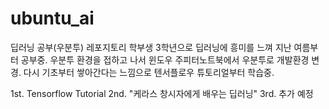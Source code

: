 # ubuntu_ai
딥러닝 공부(우분투) 레포지토리
학부생 3학년으로 딥러닝에 흥미를 느껴 지난 여름부터 공부중.
우분투 환경을 접하고 나서 윈도우 주피터노트북에서 우분투로 개발환경 변경.
다시 기초부터 쌓아간다는 느낌으로 텐서플로우 튜토리얼부터 학습중.

1st. Tensorflow Tutorial
2nd. "케라스 창시자에게 배우는 딥러닝"
3rd. 추가 예정
